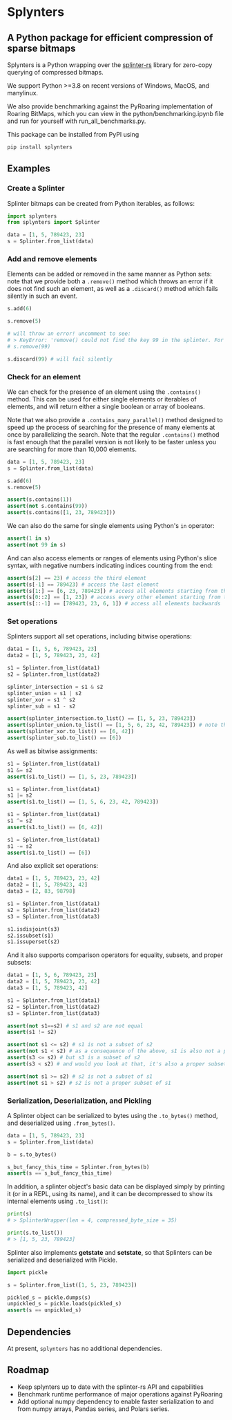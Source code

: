 # Splynters
## A Python package for efficient compression of sparse bitmaps

Splynters is a Python wrapping over the [splinter-rs](https://github.com/orbitinghail/splinter-rs) library for zero-copy querying of compressed bitmaps. 

We support Python >=3.8 on recent versions of Windows, MacOS, and manylinux.

We also provide benchmarking against the PyRoaring implementation of Roaring BitMaps, which you can view in the python/benchmarking.ipynb file and run for yourself with run_all_benchmarks.py.

This package can be installed from PyPI using 

```bash
pip install splynters
```

## Examples

### Create a Splinter
Splinter bitmaps can be created from Python iterables, as follows:

```python
import splynters
from splynters import Splinter

data = [1, 5, 789423, 23]
s = Splinter.from_list(data)
```

### Add and remove elements
Elements can be added or removed in the same manner as Python sets: note that we provide both a `.remove()` method which throws an error if it does not find such an element, as well as a `.discard()` method which fails silently in such an event.

```python
s.add(6)

s.remove(5)

# will throw an error! uncomment to see:
# > KeyError: 'remove() could not find the key 99 in the splinter. For a fault-tolerant alternative to remove(), consider discard()'
# s.remove(99) 

s.discard(99) # will fail silently
```

### Check for an element
We can check for the presence of an element using the `.contains()` method. This can be used for either single elements or iterables of elements, and will return either a single boolean or array of booleans.

Note that we also provide a `.contains_many_parallel()` method designed to speed up the process of searching for the presence of many elements at once by parallelizing the search. Note that the regular `.contains()` method is fast enough that the parallel version is not likely to be faster unless you are searching for more than 10,000 elements.

```python
data = [1, 5, 789423, 23]
s = Splinter.from_list(data)

s.add(6)
s.remove(5)

assert(s.contains(1))
assert(not s.contains(99))
assert(s.contains([1, 23, 789423]))
```

We can also do the same for single elements using Python's `in` operator:

```python
assert(1 in s)
assert(not 99 in s)
```

And can also access elements or ranges of elements using Python's slice syntax, with negative numbers indicating indices counting from the end:

```python
assert(s[2] == 23) # access the third element
assert(s[-1] == 789423) # access the last element
assert(s[1:] == [6, 23, 789423]) # access all elements starting from the second
assert(s[0::2] == [1, 23]) # access every other element starting from the first
assert(s[::-1] == [789423, 23, 6, 1]) # access all elements backwards
```

### Set operations
Splinters support all set operations, including bitwise operations:

```python
data1 = [1, 5, 6, 789423, 23]
data2 = [1, 5, 789423, 23, 42]

s1 = Splinter.from_list(data1)
s2 = Splinter.from_list(data2)

splinter_intersection = s1 & s2
splinter_union = s1 | s2
splinter_xor = s1 ^ s2
splinter_sub = s1 - s2

assert(splinter_intersection.to_list() == [1, 5, 23, 789423])
assert(splinter_union.to_list() == [1, 5, 6, 23, 42, 789423]) # note that the output order will be sorted low to high! not necessarily the same as the input order
assert(splinter_xor.to_list() == [6, 42]) 
assert(splinter_sub.to_list() == [6])
```

As well as bitwise assignments:

```python
s1 = Splinter.from_list(data1)
s1 &= s2
assert(s1.to_list() == [1, 5, 23, 789423])

s1 = Splinter.from_list(data1)
s1 |= s2
assert(s1.to_list() == [1, 5, 6, 23, 42, 789423])

s1 = Splinter.from_list(data1)
s1 ^= s2
assert(s1.to_list() == [6, 42])

s1 = Splinter.from_list(data1)
s1 -= s2
assert(s1.to_list() == [6])
```

And also explicit set operations:

```python
data1 = [1, 5, 789423, 23, 42]
data2 = [1, 5, 789423, 42]
data3 = [2, 83, 98798]

s1 = Splinter.from_list(data1)
s2 = Splinter.from_list(data2)
s3 = Splinter.from_list(data3)

s1.isdisjoint(s3)
s2.issubset(s1)
s1.issuperset(s2)
```

And it also supports comparison operators for equality, subsets, and proper subsets:

```python
data1 = [1, 5, 6, 789423, 23]
data2 = [1, 5, 789423, 23, 42]
data3 = [1, 5, 789423, 42]

s1 = Splinter.from_list(data1)
s2 = Splinter.from_list(data2)
s3 = Splinter.from_list(data3)

assert(not s1==s2) # s1 and s2 are not equal
assert(s1 != s2)

assert(not s1 <= s2) # s1 is not a subset of s2
assert(not s1 < s2) # as a consequence of the above, s1 is also not a proper subset of s2
assert(s3 <= s2) # but s3 is a subset of s2
assert(s3 < s2) # and would you look at that, it's also a proper subset!

assert(not s1 >= s2) # s2 is not a subset of s1
assert(not s1 > s2) # s2 is not a proper subset of s1
```

### Serialization, Deserialization, and Pickling

A Splinter object can be serialized to bytes using the `.to_bytes()` method, and deserialized using `.from_bytes()`.

```python
data = [1, 5, 789423, 23]
s = Splinter.from_list(data)

b = s.to_bytes()

s_but_fancy_this_time = Splinter.from_bytes(b)
assert(s == s_but_fancy_this_time)
```

In addition, a splinter object's basic data can be displayed simply by printing it (or in a REPL, using its name), and it can be decompressed to show its internal elements using `.to_list()`:

```python
print(s)
# > SplinterWrapper(len = 4, compressed_byte_size = 35)

print(s.to_list())
# > [1, 5, 23, 789423]
```

Splinter also implements __getstate__ and __setstate__, so that Splinters can be serialized and deserialized with Pickle.

```python
import pickle

s = Splinter.from_list([1, 5, 23, 789423])

pickled_s = pickle.dumps(s)
unpickled_s = pickle.loads(pickled_s)
assert(s == unpickled_s)
```

## Dependencies

At present, `splynters` has no additional dependencies.

## Roadmap

 - Keep splynters up to date with the splinter-rs API and capabilities
 - Benchmark runtime performance of major operations against PyRoaring
 - Add optional numpy dependency to enable faster serialization to and from numpy arrays, Pandas series, and Polars series.

